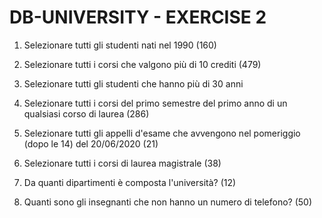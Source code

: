 # DB-UNIVERSITY - EXERCISE 2

1. Selezionare tutti gli studenti nati nel 1990 (160)

2. Selezionare tutti i corsi che valgono più di 10 crediti (479)

3. Selezionare tutti gli studenti che hanno più di 30 anni

4. Selezionare tutti i corsi del primo semestre del primo anno di un qualsiasi corso di laurea (286)

5. Selezionare tutti gli appelli d'esame che avvengono nel pomeriggio (dopo le 14) del 20/06/2020 (21)

6. Selezionare tutti i corsi di laurea magistrale (38)

7. Da quanti dipartimenti è composta l'università? (12)

8. Quanti sono gli insegnanti che non hanno un numero di telefono? (50)
